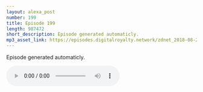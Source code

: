 ```yaml
---
layout: alexa_post
number: 199
title: Episode 199
length: 987472
short_description: Episode generated automaticly.
mp3_asset_link: https://episodes.digitalroyalty.network/zdnet_2018-08-29_01-00-04.mp3
---
```


Episode generated automaticly.

<audio controls>
    <source src="{{ page.mp3_asset_link }}" type="audio/mpeg">
</audio>